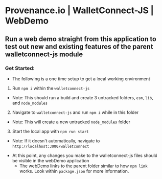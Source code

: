 # Provenance.io | WalletConnect-JS | WebDemo

## Run a web demo straight from this application to test out new and existing features of the parent walletconnect-js module

### Get Started:
 * The following is a one time setup to get a local working environment

1) Run `npm i` within the `walletconnect-js`
  - Note: This should run a build and create 3 untracked folders, `esm`, `lib`, and `node_modules`
2) Navigate to `walletconnect-js` and run `npm i` while in this folder
  - Note: This will create a new untracked `node_modules` folder
3) Start the local app with `npm run start`
  - Note: If it doesn't automatically, navigate to `http://localhost:3000/walletconnect`

* At this point, any changes you make to the walletconnect-js files should be visible in the webDemo application
  - The webDemo links to the parent folder similar to how `npm link` works.  Look within `package.json` for more information.
